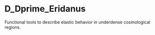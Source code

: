 # D_Dprime_Eridanus
Functional tools to describe elastic behavior in underdense cosmological regions.
